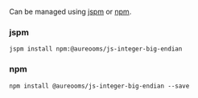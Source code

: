 Can be managed using
[jspm](http://jspm.io)
or [npm](https://github.com/npm/npm).

### jspm
```terminal
jspm install npm:@aureooms/js-integer-big-endian
```

### npm
```terminal
npm install @aureooms/js-integer-big-endian --save
```
